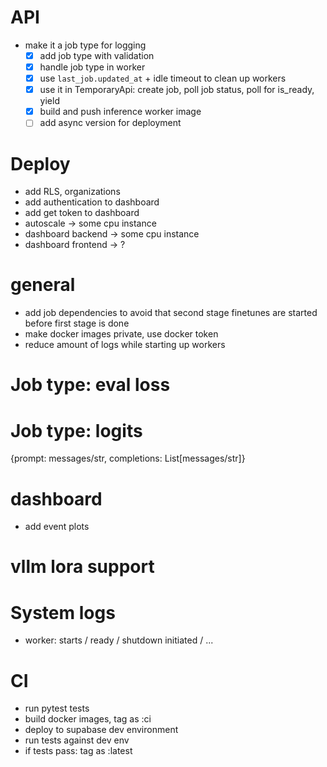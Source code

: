 # API
- make it a job type for logging
    - [x] add job type with validation
    - [x] handle job type in worker
    - [x] use `last_job.updated_at` + idle timeout to clean up workers
    - [x] use it in TemporaryApi: create job, poll job status, poll for is_ready, yield
    - [x] build and push inference worker image
    - [ ] add async version for deployment

# Deploy
- add RLS, organizations
- add authentication to dashboard
- add get token to dashboard
- autoscale -> some cpu instance
- dashboard backend -> some cpu instance
- dashboard frontend -> ?

# general
- add job dependencies to avoid that second stage finetunes are started before first stage is done
- make docker images private, use docker token
- reduce amount of logs while starting up workers

# Job type: eval loss

# Job type: logits
{prompt: messages/str, completions: List[messages/str]}

# dashboard
- add event plots

# vllm lora support

# System logs
- worker: starts / ready / shutdown initiated / ...

# CI
- run pytest tests
- build docker images, tag as :ci
- deploy to supabase dev environment
- run tests against dev env
- if tests pass: tag as :latest
